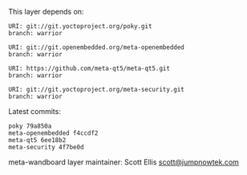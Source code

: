 This layer depends on:

    URI: git://git.yoctoproject.org/poky.git
    branch: warrior

    URI: git://git.openembedded.org/meta-openembedded
    branch: warrior

    URI: https://github.com/meta-qt5/meta-qt5.git
    branch: warrior

    URI: git://git.yoctoproject.org/meta-security.git
    branch: warrior

Latest commits:

    poky 79a850a
    meta-openembedded f4ccdf2
    meta-qt5 6ee18b2
    meta-security 4f7be0d

meta-wandboard layer maintainer: Scott Ellis <scott@jumpnowtek.com>
